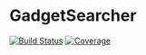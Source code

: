 # GadgetSearcher

[![Build Status](https://github.com/GiggleLiu/GadgetSearcher.jl/actions/workflows/CI.yml/badge.svg?branch=main)](https://github.com/GiggleLiu/GadgetSearcher.jl/actions/workflows/CI.yml?query=branch%3Amain)
[![Coverage](https://codecov.io/gh/GiggleLiu/GadgetSearcher.jl/branch/main/graph/badge.svg)](https://codecov.io/gh/GiggleLiu/GadgetSearcher.jl)
